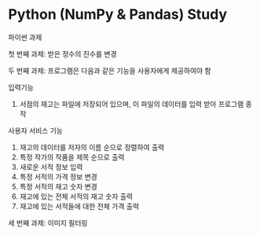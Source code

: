 # Python (NumPy & Pandas) Study
파이썬 과제

첫 번째 과제: 받은 정수의 진수를 변경

두 번째 과제: 프로그램은 다음과 같은 기능을 사용자에게 제공하여야 함

입력기능
1. 서점의 재고는 파일에 저장되어 있으며, 이 파일의 데이터를 입력 받아 프로그램 종작

사용자 서비스 기능
1. 재고의 데이터를 저자의 이름 순으로 정렬하여 출력
2. 특정 작가의 작품을 제목 순으로 출력
3. 새로운 서적 정보 입력
4. 특정 서적의 가격 정보 변경
5. 특정 서적의 재고 숫자 변경
6. 재고에 있는 전체 서적의 재고 숫자 출력
7. 재고에 있는 서적들에 대한 전체 가격 출력

세 번째 과제: 이미지 필터링
